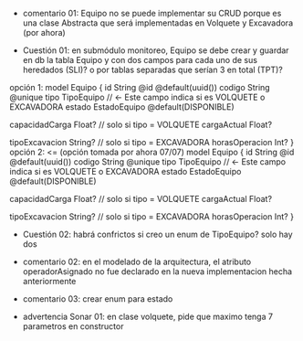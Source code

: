 - comentario 01: Equipo no se puede implementar su CRUD porque es una clase Abstracta que será implementadas en Volquete y Excavadora (por ahora)

- Cuestión 01: en submódulo monitoreo, Equipo se debe crear y guardar en db la tabla Equipo y con dos campos para cada uno de sus heredados (SLI)? o por tablas separadas que serían 3 en total (TPT)?

opción 1: 
model Equipo {
  id             String       @id @default(uuid())
  codigo         String       @unique
  tipo           TipoEquipo   // <- Este campo indica si es VOLQUETE o EXCAVADORA
  estado         EstadoEquipo @default(DISPONIBLE)

  capacidadCarga Float?       // solo si tipo = VOLQUETE
  cargaActual    Float?

  tipoExcavacion String?      // solo si tipo = EXCAVADORA
  horasOperacion Int?
}
opción 2: <= (opción tomada por ahora 07/07)
model Equipo {
  id             String       @id @default(uuid())
  codigo         String       @unique
  tipo           TipoEquipo   // <- Este campo indica si es VOLQUETE o EXCAVADORA
  estado         EstadoEquipo @default(DISPONIBLE)

  capacidadCarga Float?       // solo si tipo = VOLQUETE
  cargaActual    Float?

  tipoExcavacion String?      // solo si tipo = EXCAVADORA
  horasOperacion Int?
}

- Cuestión 02: habrá confrictos si creo un enum de TipoEquipo? solo hay dos

- comentario 02: en el modelado de la arquitectura, el atributo operadorAsignado no fue declarado en la nueva implementacion hecha anteriormente

- comentario 03: crear enum para estado

- advertencia Sonar 01: en clase volquete, pide que maximo tenga 7 parametros en constructor